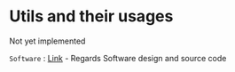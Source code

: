 # Utils and their usages

Not yet implemented

`Software` : [Link](https://github.com/JameelJamous/MySCARAArm/tree/main/Software) - Regards Software design and source code
